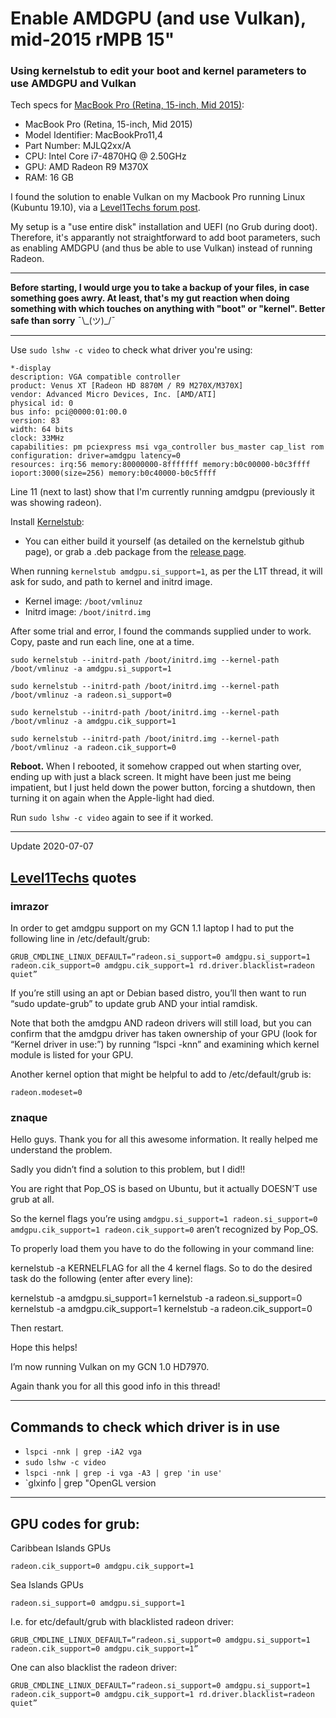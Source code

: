 # Enable AMDGPU (and use Vulkan), mid-2015 rMPB 15"

### Using kernelstub to edit your boot and kernel parameters to use AMDGPU and Vulkan

Tech specs for [MacBook Pro (Retina, 15-inch, Mid 2015)](https://support.apple.com/kb/SP719):
* MacBook Pro (Retina, 15-inch, Mid 2015)
* Model Identifier: MacBookPro11,4
* Part Number: MJLQ2xx/A
* CPU: Intel Core i7-4870HQ @ 2.50GHz
* GPU: AMD Radeon R9 M370X
* RAM: 16 GB


I found the solution to enable Vulkan on my Macbook Pro running Linux (Kubuntu 19.10), via a [Level1Techs forum post](https://forum.level1techs.com/t/vulkan-with-amds-gcn-1-0/131427/32).

My setup is a "use entire disk" installation and UEFI (no Grub during doot). Therefore, it's apparantly not straightforward to add boot parameters, such as enabling AMDGPU (and thus be able to use Vulkan) instead of running Radeon.

_____

**Before starting, I would urge you to take a backup of your files, in case something goes awry. At least, that's my gut reaction when doing something with which touches on anything with "boot" or "kernel". Better safe than sorry** ¯\\\_(ツ)\_/¯

_____

Use `sudo lshw -c video` to check what driver you're using:

    *-display                 
    description: VGA compatible controller
    product: Venus XT [Radeon HD 8870M / R9 M270X/M370X]
    vendor: Advanced Micro Devices, Inc. [AMD/ATI]
    physical id: 0
    bus info: pci@0000:01:00.0
    version: 83
    width: 64 bits
    clock: 33MHz
    capabilities: pm pciexpress msi vga_controller bus_master cap_list rom
    configuration: driver=amdgpu latency=0
    resources: irq:56 memory:80000000-8fffffff memory:b0c00000-b0c3ffff ioport:3000(size=256) memory:b0c40000-b0c5ffff

Line 11 (next to last) show that I'm currently running amdgpu (previously it was showing radeon).

Install [Kernelstub](https://github.com/isantop/kernelstub):

* You can either build it yourself (as detailed on the kernelstub github page), or grab a .deb package from the [release page](https://github.com/isantop/kernelstub/releases).

When running `kernelstub amdgpu.si_support=1`, as per the L1T thread, it will ask for sudo, and path to kernel and initrd image.

* Kernel image: `/boot/vmlinuz`
* Initrd image: `/boot/initrd.img`

After some trial and error, I found the commands supplied under to work. Copy, paste and run each line, one at a time.

`sudo kernelstub --initrd-path /boot/initrd.img --kernel-path /boot/vmlinuz -a amdgpu.si_support=1`

`sudo kernelstub --initrd-path /boot/initrd.img --kernel-path /boot/vmlinuz -a radeon.si_support=0`

`sudo kernelstub --initrd-path /boot/initrd.img --kernel-path /boot/vmlinuz -a amdgpu.cik_support=1`

`sudo kernelstub --initrd-path /boot/initrd.img --kernel-path /boot/vmlinuz -a radeon.cik_support=0`

**Reboot.** When I rebooted, it somehow crapped out when starting over, ending up with just a black screen. It might have been just me being impatient, but I just held down the power button, forcing a shutdown, then turning it on again when the Apple-light had died.

Run `sudo lshw -c video` again to see if it worked.

____

Update 2020-07-07

## [Level1Techs](https://forum.level1techs.com/t/vulkan-with-amds-gcn-1-0/131427/30) quotes

### imrazor

In order to get amdgpu support on my GCN 1.1 laptop I had to put the following line in /etc/default/grub:

    GRUB_CMDLINE_LINUX_DEFAULT=“radeon.si_support=0 amdgpu.si_support=1 radeon.cik_support=0 amdgpu.cik_support=1 rd.driver.blacklist=radeon quiet”

If you’re still using an apt or Debian based distro, you’ll then want to run “sudo update-grub” to update grub AND your intial ramdisk.

Note that both the amdgpu AND radeon drivers will still load, but you can confirm that the amdgpu driver has taken ownership of your GPU (look for “Kernel driver in use:”) by running “lspci -knn” and examining which kernel module is listed for your GPU.

Another kernel option that might be helpful to add to /etc/default/grub is:

    radeon.modeset=0

### znaque

Hello guys. Thank you for all this awesome information. It really helped me understand the problem.

Sadly you didn’t find a solution to this problem, but I did!!

You are right that Pop_OS is based on Ubuntu, but it actually DOESN’T use grub at all.

So the kernel flags you’re using `amdgpu.si_support=1 radeon.si_support=0 amdgpu.cik_support=1 radeon.cik_support=0` aren’t recognized by Pop_OS.

To properly load them you have to do the following in your command line:

kernelstub -a KERNELFLAG for all the 4 kernel flags. So to do the desired task do the following (enter after every line):

   kernelstub -a amdgpu.si_support=1
   kernelstub -a radeon.si_support=0
   kernelstub -a amdgpu.cik_support=1
   kernelstub -a radeon.cik_support=0

Then restart.

Hope this helps!

I’m now running Vulkan on my GCN 1.0 HD7970.

Again thank you for all this good info in this thread!

____

##  Commands to check which driver is in use

* `lspci -nnk | grep -iA2 vga`
* `sudo lshw -c video`
* `lspci -nnk | grep -i vga -A3 | grep 'in use'`
* `glxinfo | grep "OpenGL version


____

## GPU codes for grub:

Caribbean Islands GPUs

`radeon.cik_support=0 amdgpu.cik_support=1`

Sea Islands GPUs

`radeon.si_support=0 amdgpu.si_support=1`
 
 I.e. for etc/default/grub with blacklisted radeon driver:
 
`GRUB_CMDLINE_LINUX_DEFAULT=“radeon.si_support=0 amdgpu.si_support=1 radeon.cik_support=0 amdgpu.cik_support=1”`

 
 One can also blacklist the radeon driver:
 
`GRUB_CMDLINE_LINUX_DEFAULT=“radeon.si_support=0 amdgpu.si_support=1 radeon.cik_support=0 amdgpu.cik_support=1 rd.driver.blacklist=radeon quiet”`
